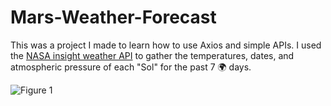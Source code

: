# Mars-Weather-Forecast

This was a project I made to learn how to use Axios and simple APIs. I used the [NASA insight weather API](https://mars.nasa.gov/insight/weather/) to gather the temperatures, dates, and atmospheric pressure of each "Sol" for the past 7 🌍 days.

![Figure 1](https://github.com/masteravi/Mars-Weather-Forecast/blob/master/Screenshots/Figure1.png)